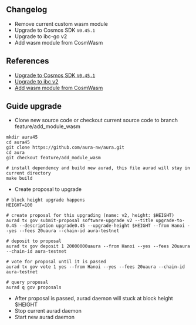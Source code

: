 ## Changelog

- Remove current custom wasm module
- Upgrade to Cosmos SDK `V0.45.1`
- Upgrade to ibc-go v2
- Add wasm module from CosmWasm

## References

- [Upgrade to Cosmos SDK `V0.45.1`](https://github.com/cosmos/cosmos-sdk/tree/master/docs/migrations)
- [Upgrade to ibc v2](https://github.com/cosmos/ibc-go/blob/main/docs/migrations/v1-to-v2.md)
- [Add wasm module from CosmWasm](https://docs.cosmwasm.com/docs/1.0/integration#integrating-wasmd)

## Guide upgrade

- Clone new source code or checkout current source code to branch feature/add_module_wasm

```
mkdir aura45
cd aura45
git clone https://github.com/aura-nw/aura.git
cd aura
git checkout feature/add_module_wasm

# install dependency and build new aurad, this file aurad will stay in current directory
make build
```

- Create proposal to upgrade

```
# block height upgrade happens
HEIGHT=100

# create proposal for this upgrading (name: v2, height: $HEIGHT)
aurad tx gov submit-proposal software-upgrade v2 --title upgrade-to-0.45 --description upgrade0.45 --upgrade-height $HEIGHT --from Hanoi --yes --fees 20uaura --chain-id aura-testnet

# deposit to proposal
aurad tx gov deposit 1 20000000uaura --from Hanoi --yes --fees 20uaura --chain-id aura-testnet

# vote for proposal until it is passed
aurad tx gov vote 1 yes --from Hanoi --yes --fees 20uaura --chain-id aura-testnet

# query proposal
aurad q gov proposals
```

- After proposal is passed, aurad daemon will stuck at block height $HEIGHT
- Stop current aurad daemon
- Start new aurad daemon
